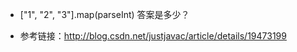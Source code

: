 - ["1", "2", "3"].map(parseInt) 答案是多少？
 * 参考链接：http://blog.csdn.net/justjavac/article/details/19473199
